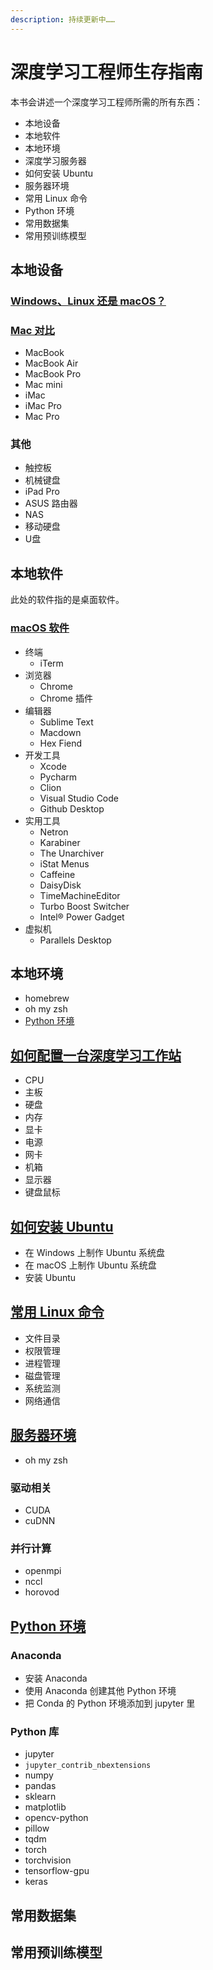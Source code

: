 ```yaml
---
description: 持续更新中……
---
```


# 深度学习工程师生存指南

本书会讲述一个深度学习工程师所需的所有东西：

* 本地设备
* 本地软件
* 本地环境
* 深度学习服务器
* 如何安装 Ubuntu
* 服务器环境
* 常用 Linux 命令
* Python 环境
* 常用数据集
* 常用预训练模型

## 本地设备

### [Windows、Linux 还是 macOS？](windows-linux-or-macos.md)

### [Mac 对比](mac-compare.md)

* MacBook
* MacBook Air
* MacBook Pro
* Mac mini
* iMac
* iMac Pro
* Mac Pro

### 其他

* 触控板
* 机械键盘
* iPad Pro
* ASUS 路由器
* NAS
* 移动硬盘
* U盘

## 本地软件

此处的软件指的是桌面软件。

### [macOS 软件](macos-software.md)

* 终端
  * iTerm
* 浏览器
  * Chrome
  * Chrome 插件
* 编辑器
  * Sublime Text
  * Macdown
  * Hex Fiend
* 开发工具
  * Xcode
  * Pycharm
  * Clion
  * Visual Studio Code
  * Github Desktop
* 实用工具
  * Netron
  * Karabiner
  * The Unarchiver
  * iStat Menus
  * Caffeine
  * DaisyDisk
  * TimeMachineEditor
  * Turbo Boost Switcher
  * Intel® Power Gadget
* 虚拟机
  * Parallels Desktop

## 本地环境

* homebrew
* oh my zsh
* [Python 环境](python-environment.md)

## [如何配置一台深度学习工作站](how-to-build-deep-learning-workstation.md)

* CPU
* 主板
* 硬盘
* 内存
* 显卡
* 电源
* 网卡
* 机箱
* 显示器
* 键盘鼠标

## [如何安装 Ubuntu](how-to-install-ubuntu.md)

* 在 Windows 上制作 Ubuntu 系统盘
* 在 macOS 上制作 Ubuntu 系统盘
* 安装 Ubuntu

## [常用 Linux 命令](linux-command.md)

* 文件目录
* 权限管理
* 进程管理
* 磁盘管理
* 系统监测
* 网络通信

## [服务器环境](server-environment)

* oh my zsh

### 驱动相关

* CUDA
* cuDNN

### 并行计算

* openmpi
* nccl
* horovod

## [Python 环境](python-environment.md)

### Anaconda

* 安装 Anaconda
* 使用 Anaconda 创建其他 Python 环境
* 把 Conda 的 Python 环境添加到 jupyter 里

### Python 库

* jupyter
* `jupyter_contrib_nbextensions`
* numpy
* pandas
* sklearn
* matplotlib
* opencv-python
* pillow
* tqdm
* torch
* torchvision
* tensorflow-gpu
* keras

## 常用数据集

## 常用预训练模型

